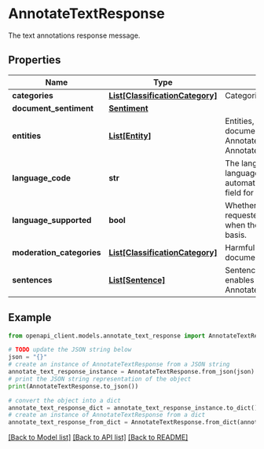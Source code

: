 # AnnotateTextResponse

The text annotations response message.

## Properties

Name | Type | Description | Notes
------------ | ------------- | ------------- | -------------
**categories** | [**List[ClassificationCategory]**](ClassificationCategory.md) | Categories identified in the input document. | [optional] 
**document_sentiment** | [**Sentiment**](Sentiment.md) |  | [optional] 
**entities** | [**List[Entity]**](Entity.md) | Entities, along with their semantic information, in the input document. Populated if the user enables AnnotateTextRequest.Features.extract_entities or AnnotateTextRequest.Features.extract_entity_sentiment. | [optional] 
**language_code** | **str** | The language of the text, which will be the same as the language specified in the request or, if not specified, the automatically-detected language. See Document.language field for more details. | [optional] 
**language_supported** | **bool** | Whether the language is officially supported by all requested features. The API may still return a response when the language is not supported, but it is on a best effort basis. | [optional] 
**moderation_categories** | [**List[ClassificationCategory]**](ClassificationCategory.md) | Harmful and sensitive categories identified in the input document. | [optional] 
**sentences** | [**List[Sentence]**](Sentence.md) | Sentences in the input document. Populated if the user enables AnnotateTextRequest.Features.extract_document_sentiment. | [optional] 

## Example

```python
from openapi_client.models.annotate_text_response import AnnotateTextResponse

# TODO update the JSON string below
json = "{}"
# create an instance of AnnotateTextResponse from a JSON string
annotate_text_response_instance = AnnotateTextResponse.from_json(json)
# print the JSON string representation of the object
print(AnnotateTextResponse.to_json())

# convert the object into a dict
annotate_text_response_dict = annotate_text_response_instance.to_dict()
# create an instance of AnnotateTextResponse from a dict
annotate_text_response_from_dict = AnnotateTextResponse.from_dict(annotate_text_response_dict)
```
[[Back to Model list]](../README.md#documentation-for-models) [[Back to API list]](../README.md#documentation-for-api-endpoints) [[Back to README]](../README.md)


